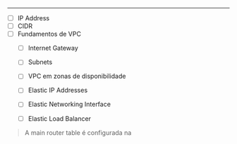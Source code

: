 --------

- [ ] IP Address  
- [ ] CIDR 
- [ ] Fundamentos de VPC 
	- [ ] Internet Gateway 
	- [ ] Subnets 
	- [ ] VPC em zonas de disponibilidade 
	- [ ] Elastic IP Addresses 
	- [ ] Elastic Networking Interface 
	- [ ] Elastic Load Balancer 



> A main router table é configurada na
